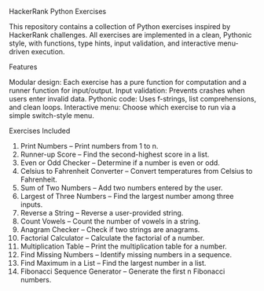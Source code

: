 HackerRank Python Exercises

This repository contains a collection of Python exercises inspired by HackerRank challenges. 
All exercises are implemented in a clean, Pythonic style, with functions, type hints, input validation, and interactive menu-driven execution.

Features

Modular design: Each exercise has a pure function for computation and a runner function for input/output.
Input validation: Prevents crashes when users enter invalid data.
Pythonic code: Uses f-strings, list comprehensions, and clean loops.
Interactive menu: Choose which exercise to run via a simple switch-style menu.

Exercises Included

1. Print Numbers – Print numbers from 1 to n.
2. Runner-up Score – Find the second-highest score in a list.
3. Even or Odd Checker – Determine if a number is even or odd.
4. Celsius to Fahrenheit Converter – Convert temperatures from Celsius to Fahrenheit.
5. Sum of Two Numbers – Add two numbers entered by the user.
6. Largest of Three Numbers – Find the largest number among three inputs.
7. Reverse a String – Reverse a user-provided string.
8. Count Vowels – Count the number of vowels in a string.
9. Anagram Checker – Check if two strings are anagrams.
10. Factorial Calculator – Calculate the factorial of a number.
11. Multiplication Table – Print the multiplication table for a number.
12. Find Missing Numbers – Identify missing numbers in a sequence.
13. Find Maximum in a List – Find the largest number in a list.
14. Fibonacci Sequence Generator – Generate the first n Fibonacci numbers.
